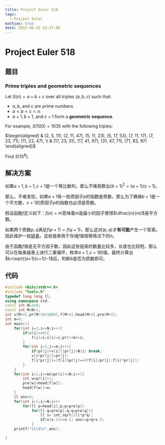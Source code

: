```yaml
---
title: Project Euler 518
tags:
  - Project Euler
mathjax: true
date: 2022-06-22 23:27:09
---
```


<escape><!-- more --></escape>

# Project Euler 518

## 题目

### Prime triples and geometric sequences

Let $S(n) = a+b+c$ over all triples $(a,b,c)$ such that:

- $a, b$, and $c$ are prime numbers.
- $a < b < c < n$.
- $a+1, b+1$, and $c+1$ form a **geometric sequence**.

For example, $S(100) = 1035$ with the following triples:

$\begin{aligned}
& (2, 5, 11), (2, 11, 47), (5, 11, 23), (5, 17, 53), (7, 11, 17), (7, 23, 71), (11, 23, 47), \\
& (17, 23, 31), (17, 41, 97), (31, 47, 71), (71, 83, 97)
\end{aligned}$

Find $S(10^8)$.

## 解决方案

如果$a+1,b+1,c+1$是一个等比数列，那么不难观察出$(b+1)^2=(a+1)(c+1)$。

那么，不难发现，如果$a+1$有一些质因子$p$的指数是奇数，那么为了确保$b+1$是一个平方数，$c+1$的质因子$p$的指数也必须是奇数。

假设函数$f$定义如下：$f(n)=m$意味着$m$是最小的因子使得$\dfrac{n}{m}$是平方数。

如果两个质数$p,q$满足$f(p+1)=f(q+1)$，那么这对$(p,q)$才**有可能**产生一个答案。因此维护一些[链表](https://en.wikipedia.org/wiki/Linked_list#:~:text=Comparison%20of%20list%20data%20structures%20%20%20,%28%20n%20%29%20%203%20more%20rows%20)，这些链表用于存储$f$值相等情况下的$n$。

由于函数$f$值是无平方因子数，因此这些链表的数量比较多，长度也比较短，那么可以在每条链表上进行二重循环，枚举$a+1,c+1$的值。最终计算出$b=\sqrt{(a+1)(c+1)}-1$后，判断$b$是否为质数即可。

## 代码

```C++
#include <bits/stdc++.h>
#include "tools.h"
typedef long long ll;
using namespace std;
const int N=1e8;
const int M=N+1;
int v[M+4],pr[M/10+1000],f[M+4],head[M+4],pre[M+4];
int m=0;
int main(){
    for(int i=2;i<=N;i++){
        if(v[i]==0){
            f[i]=i;v[i]=i;pr[++m]=i;
        }
        for(int j=1;j<=m;j++){
            if(pr[j]>v[i]||pr[j]>N/i) break;
            v[i*pr[j]]=pr[j];
            f[i*pr[j]]=(f[i]%pr[j]==0?f[i]/pr[j]:f[i]*pr[j]);
        }
    }
    for(int i=1;i<=m&&pr[i]<=N;i++){
        int w=pr[i]+1;
        pre[w]=head[f[w]];
        head[f[w]]=w;
    }
    ll ans=0;
    for(int i=1;i<=N;i++)
        for(ll p=head[i];p;p=pre[p])
            for(ll q=pre[p];q;q=pre[q]){
                ll s= int_sqrt(1ll*p*q);
                if(v[s-1]==s-1) ans+=p+q+s-3;
            }
    printf("%lld\n",ans);

}
```
